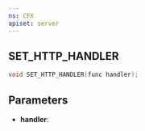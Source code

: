 ```yaml
---
ns: CFX
apiset: server
---
```

## SET_HTTP_HANDLER

```c
void SET_HTTP_HANDLER(func handler);
```


## Parameters
* **handler**: 

